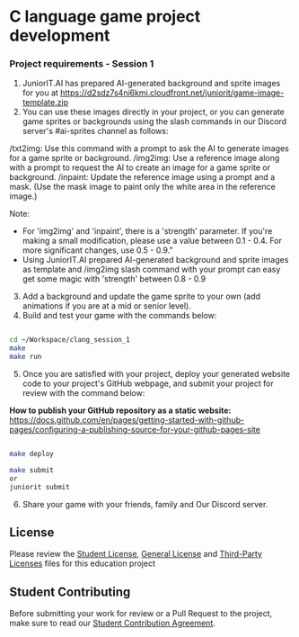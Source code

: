 # C language game project development

### Project requirements - Session 1

1. JuniorIT.AI has prepared AI-generated background and sprite images for you at https://d2sdz7s4ni6kmi.cloudfront.net/juniorit/game-image-template.zip
2. You can use these images directly in your project, or you can generate game sprites or backgrounds using the slash commands in our Discord server's #ai-sprites channel as follows:

/txt2img: Use this command with a prompt to ask the AI to generate images for a game sprite or background.
/img2img: Use a reference image along with a prompt to request the AI to create an image for a game sprite or background.
/inpaint: Update the reference image using a prompt and a mask. (Use the mask image to paint only the white area in the reference image.)

Note: 
* For 'img2img' and 'inpaint', there is a 'strength' parameter. If you're making a small modification, please use a value between 0.1 - 0.4. For more significant changes, use 0.5 - 0.9."
* Using JuniorIT.AI prepared AI-generated background and sprite images as template and /img2img slash command with your prompt can easy get some magic with 'strength' between 0.8 - 0.9

3. Add a background and update the game sprite to your own (add animations if you are at a mid or senior level).
4. Build and test your game with the commands below:

```bash

cd ~/Workspace/clang_session_1
make
make run

```

5. Once you are satisfied with your project, deploy your generated website code to your project's GitHub webpage, and submit your project for review with the command below:

**How to publish your GitHub repository as a static website:**
https://docs.github.com/en/pages/getting-started-with-github-pages/configuring-a-publishing-source-for-your-github-pages-site


```bash

make deploy

make submit
or 
juniorit submit

```

6. Share your game with your friends, family and Our Discord server.


## License

Please review the [Student License](licenses/student-license.md), [General License](licenses/LICENSE.md) and [Third-Party Licenses](licenses/3rd-party-licenses.md) files for this education project

## Student Contributing

Before submitting your work for review or a Pull Request to the project, make sure to read our [Student Contribution Agreement](licenses/student-contribution.md).
